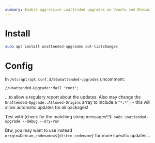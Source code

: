 ```yaml
---
summary: Enable aggressive unattended upgrades on Ubuntu and Debian
---
```


# Install #
```bash
sudo apt install unattended-upgrades apt-listchanges
```

# Config #
In `/etc/apt/apt.conf.d/50unattended-upgrades` uncomment:
```
//Unattended-Upgrade::Mail "root";
```
...to allow a regulary report about the updates. Also may change the `Unattended-Upgrade::Allowed-Origins` array to include a `"*:*";` - this will allow
automatic updates for _all_ packages!

Test with (check for the matching string messages!!!): `sudo unattended-upgrade --debug --dry-run`

Btw, you may want to use instead `origin=Debian,codename=${distro_codename}` for more specific updates...
